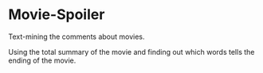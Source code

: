# Movie-Spoiler
Text-mining the comments about movies. 

Using the total summary of the movie and finding out which words tells the ending of the movie.   
